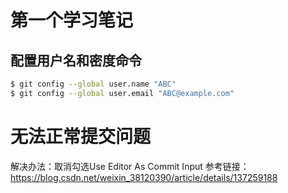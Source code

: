 
# 第一个学习笔记

## 配置用户名和密度命令

```bash
$ git config --global user.name "ABC"
$ git config --global user.email "ABC@example.com"
```

# 无法正常提交问题

解决办法：取消勾选Use Editor As Commit Input
参考链接：https://blog.csdn.net/weixin_38120390/article/details/137259188
